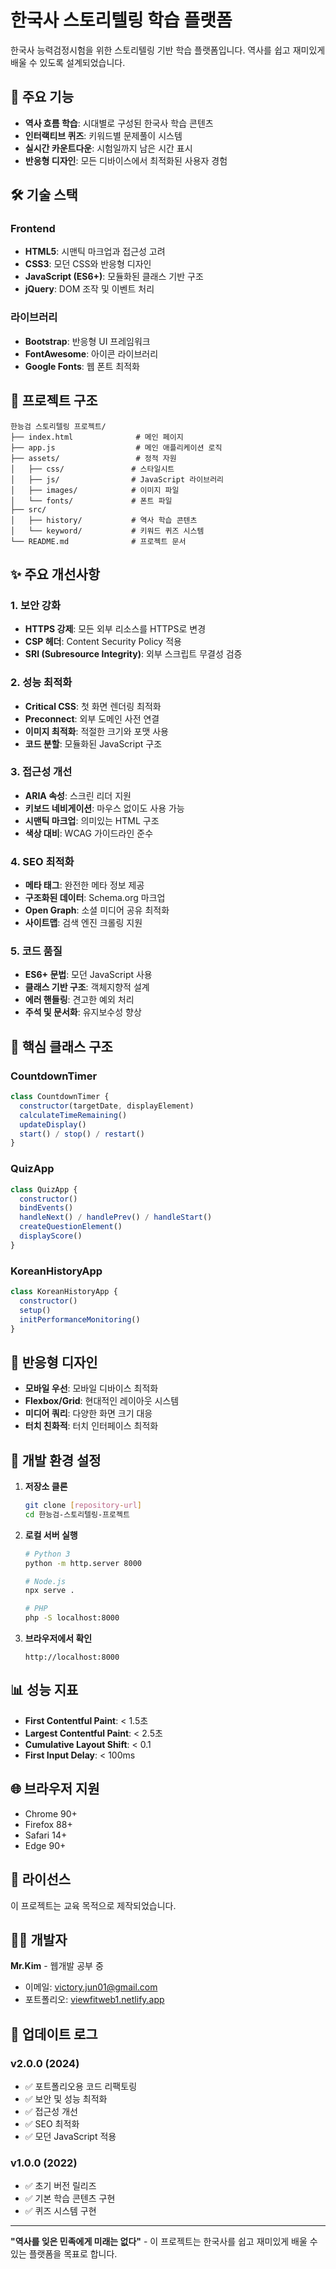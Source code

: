 # 한국사 스토리텔링 학습 플랫폼

한국사 능력검정시험을 위한 스토리텔링 기반 학습 플랫폼입니다. 역사를 쉽고 재미있게 배울 수 있도록 설계되었습니다.

## 🚀 주요 기능

- **역사 흐름 학습**: 시대별로 구성된 한국사 학습 콘텐츠
- **인터랙티브 퀴즈**: 키워드별 문제풀이 시스템
- **실시간 카운트다운**: 시험일까지 남은 시간 표시
- **반응형 디자인**: 모든 디바이스에서 최적화된 사용자 경험

## 🛠️ 기술 스택

### Frontend

- **HTML5**: 시맨틱 마크업과 접근성 고려
- **CSS3**: 모던 CSS와 반응형 디자인
- **JavaScript (ES6+)**: 모듈화된 클래스 기반 구조
- **jQuery**: DOM 조작 및 이벤트 처리

### 라이브러리

- **Bootstrap**: 반응형 UI 프레임워크
- **FontAwesome**: 아이콘 라이브러리
- **Google Fonts**: 웹 폰트 최적화

## 📁 프로젝트 구조

```
한능검 스토리텔링 프로젝트/
├── index.html              # 메인 페이지
├── app.js                  # 메인 애플리케이션 로직
├── assets/                 # 정적 자원
│   ├── css/               # 스타일시트
│   ├── js/                # JavaScript 라이브러리
│   ├── images/            # 이미지 파일
│   └── fonts/             # 폰트 파일
├── src/
│   ├── history/           # 역사 학습 콘텐츠
│   └── keyword/           # 키워드 퀴즈 시스템
└── README.md              # 프로젝트 문서
```

## ✨ 주요 개선사항

### 1. 보안 강화

- **HTTPS 강제**: 모든 외부 리소스를 HTTPS로 변경
- **CSP 헤더**: Content Security Policy 적용
- **SRI (Subresource Integrity)**: 외부 스크립트 무결성 검증

### 2. 성능 최적화

- **Critical CSS**: 첫 화면 렌더링 최적화
- **Preconnect**: 외부 도메인 사전 연결
- **이미지 최적화**: 적절한 크기와 포맷 사용
- **코드 분할**: 모듈화된 JavaScript 구조

### 3. 접근성 개선

- **ARIA 속성**: 스크린 리더 지원
- **키보드 네비게이션**: 마우스 없이도 사용 가능
- **시맨틱 마크업**: 의미있는 HTML 구조
- **색상 대비**: WCAG 가이드라인 준수

### 4. SEO 최적화

- **메타 태그**: 완전한 메타 정보 제공
- **구조화된 데이터**: Schema.org 마크업
- **Open Graph**: 소셜 미디어 공유 최적화
- **사이트맵**: 검색 엔진 크롤링 지원

### 5. 코드 품질

- **ES6+ 문법**: 모던 JavaScript 사용
- **클래스 기반 구조**: 객체지향적 설계
- **에러 핸들링**: 견고한 예외 처리
- **주석 및 문서화**: 유지보수성 향상

## 🎯 핵심 클래스 구조

### CountdownTimer

```javascript
class CountdownTimer {
  constructor(targetDate, displayElement)
  calculateTimeRemaining()
  updateDisplay()
  start() / stop() / restart()
}
```

### QuizApp

```javascript
class QuizApp {
  constructor()
  bindEvents()
  handleNext() / handlePrev() / handleStart()
  createQuestionElement()
  displayScore()
}
```

### KoreanHistoryApp

```javascript
class KoreanHistoryApp {
  constructor()
  setup()
  initPerformanceMonitoring()
}
```

## 📱 반응형 디자인

- **모바일 우선**: 모바일 디바이스 최적화
- **Flexbox/Grid**: 현대적인 레이아웃 시스템
- **미디어 쿼리**: 다양한 화면 크기 대응
- **터치 친화적**: 터치 인터페이스 최적화

## 🔧 개발 환경 설정

1. **저장소 클론**

   ```bash
   git clone [repository-url]
   cd 한능검-스토리텔링-프로젝트
   ```

2. **로컬 서버 실행**

   ```bash
   # Python 3
   python -m http.server 8000

   # Node.js
   npx serve .

   # PHP
   php -S localhost:8000
   ```

3. **브라우저에서 확인**
   ```
   http://localhost:8000
   ```

## 📊 성능 지표

- **First Contentful Paint**: < 1.5초
- **Largest Contentful Paint**: < 2.5초
- **Cumulative Layout Shift**: < 0.1
- **First Input Delay**: < 100ms

## 🌐 브라우저 지원

- Chrome 90+
- Firefox 88+
- Safari 14+
- Edge 90+

## 📝 라이선스

이 프로젝트는 교육 목적으로 제작되었습니다.

## 👨‍💻 개발자

**Mr.Kim** - 웹개발 공부 중

- 이메일: victory.jun01@gmail.com
- 포트폴리오: [viewfitweb1.netlify.app](https://viewfitweb1.netlify.app)

## 🔄 업데이트 로그

### v2.0.0 (2024)

- ✅ 포트폴리오용 코드 리팩토링
- ✅ 보안 및 성능 최적화
- ✅ 접근성 개선
- ✅ SEO 최적화
- ✅ 모던 JavaScript 적용

### v1.0.0 (2022)

- ✅ 초기 버전 릴리즈
- ✅ 기본 학습 콘텐츠 구현
- ✅ 퀴즈 시스템 구현

---

**"역사를 잊은 민족에게 미래는 없다"** - 이 프로젝트는 한국사를 쉽고 재미있게 배울 수 있는 플랫폼을 목표로 합니다.
